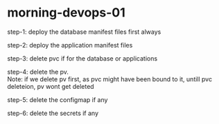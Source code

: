 # morning-devops-01
step-1: deploy the database manifest files first always                                                                                                                                    

step-2: deploy the application manifest files                                                                                                                               

step-3: delete pvc if for the database or applications

step-4: delete the pv.                
Note: if we delete pv first, as pvc might have been bound to it, untill pvc deleteion, pv wont get deleted

step-5: delete the configmap if any

step-6: delete the secrets if any
